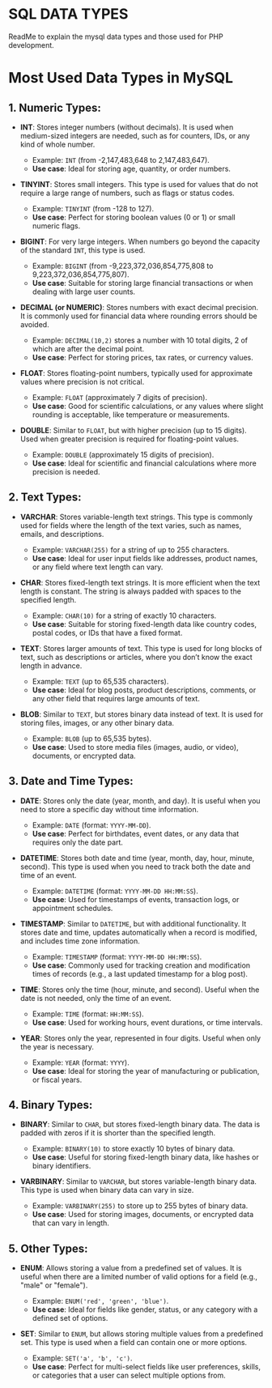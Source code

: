 
# SQL DATA TYPES

ReadMe to explain the mysql data types and those used for PHP development.

# Most Used Data Types in MySQL

## 1. Numeric Types:

- **INT**: Stores integer numbers (without decimals). It is used when medium-sized integers are needed, such as for counters, IDs, or any kind of whole number.
  - Example: `INT` (from -2,147,483,648 to 2,147,483,647).
  - **Use case**: Ideal for storing age, quantity, or order numbers.

- **TINYINT**: Stores small integers. This type is used for values that do not require a large range of numbers, such as flags or status codes.
  - Example: `TINYINT` (from -128 to 127).
  - **Use case**: Perfect for storing boolean values (0 or 1) or small numeric flags.

- **BIGINT**: For very large integers. When numbers go beyond the capacity of the standard `INT`, this type is used.
  - Example: `BIGINT` (from -9,223,372,036,854,775,808 to 9,223,372,036,854,775,807).
  - **Use case**: Suitable for storing large financial transactions or when dealing with large user counts.

- **DECIMAL (or NUMERIC)**: Stores numbers with exact decimal precision. It is commonly used for financial data where rounding errors should be avoided.
  - Example: `DECIMAL(10,2)` stores a number with 10 total digits, 2 of which are after the decimal point.
  - **Use case**: Perfect for storing prices, tax rates, or currency values.

- **FLOAT**: Stores floating-point numbers, typically used for approximate values where precision is not critical.
  - Example: `FLOAT` (approximately 7 digits of precision).
  - **Use case**: Good for scientific calculations, or any values where slight rounding is acceptable, like temperature or measurements.

- **DOUBLE**: Similar to `FLOAT`, but with higher precision (up to 15 digits). Used when greater precision is required for floating-point values.
  - Example: `DOUBLE` (approximately 15 digits of precision).
  - **Use case**: Ideal for scientific and financial calculations where more precision is needed.

## 2. Text Types:

- **VARCHAR**: Stores variable-length text strings. This type is commonly used for fields where the length of the text varies, such as names, emails, and descriptions.
  - Example: `VARCHAR(255)` for a string of up to 255 characters.
  - **Use case**: Ideal for user input fields like addresses, product names, or any field where text length can vary.

- **CHAR**: Stores fixed-length text strings. It is more efficient when the text length is constant. The string is always padded with spaces to the specified length.
  - Example: `CHAR(10)` for a string of exactly 10 characters.
  - **Use case**: Suitable for storing fixed-length data like country codes, postal codes, or IDs that have a fixed format.

- **TEXT**: Stores larger amounts of text. This type is used for long blocks of text, such as descriptions or articles, where you don’t know the exact length in advance.
  - Example: `TEXT` (up to 65,535 characters).
  - **Use case**: Ideal for blog posts, product descriptions, comments, or any other field that requires large amounts of text.

- **BLOB**: Similar to `TEXT`, but stores binary data instead of text. It is used for storing files, images, or any other binary data.
  - Example: `BLOB` (up to 65,535 bytes).
  - **Use case**: Used to store media files (images, audio, or video), documents, or encrypted data.

## 3. Date and Time Types:

- **DATE**: Stores only the date (year, month, and day). It is useful when you need to store a specific day without time information.
  - Example: `DATE` (format: `YYYY-MM-DD`).
  - **Use case**: Perfect for birthdates, event dates, or any data that requires only the date part.

- **DATETIME**: Stores both date and time (year, month, day, hour, minute, second). This type is used when you need to track both the date and time of an event.
  - Example: `DATETIME` (format: `YYYY-MM-DD HH:MM:SS`).
  - **Use case**: Used for timestamps of events, transaction logs, or appointment schedules.

- **TIMESTAMP**: Similar to `DATETIME`, but with additional functionality. It stores date and time, updates automatically when a record is modified, and includes time zone information.
  - Example: `TIMESTAMP` (format: `YYYY-MM-DD HH:MM:SS`).
  - **Use case**: Commonly used for tracking creation and modification times of records (e.g., a last updated timestamp for a blog post).

- **TIME**: Stores only the time (hour, minute, and second). Useful when the date is not needed, only the time of an event.
  - Example: `TIME` (format: `HH:MM:SS`).
  - **Use case**: Used for working hours, event durations, or time intervals.

- **YEAR**: Stores only the year, represented in four digits. Useful when only the year is necessary.
  - Example: `YEAR` (format: `YYYY`).
  - **Use case**: Ideal for storing the year of manufacturing or publication, or fiscal years.

## 4. Binary Types:

- **BINARY**: Similar to `CHAR`, but stores fixed-length binary data. The data is padded with zeros if it is shorter than the specified length.
  - Example: `BINARY(10)` to store exactly 10 bytes of binary data.
  - **Use case**: Useful for storing fixed-length binary data, like hashes or binary identifiers.

- **VARBINARY**: Similar to `VARCHAR`, but stores variable-length binary data. This type is used when binary data can vary in size.
  - Example: `VARBINARY(255)` to store up to 255 bytes of binary data.
  - **Use case**: Used for storing images, documents, or encrypted data that can vary in length.

## 5. Other Types:

- **ENUM**: Allows storing a value from a predefined set of values. It is useful when there are a limited number of valid options for a field (e.g., "male" or "female").
  - Example: `ENUM('red', 'green', 'blue')`.
  - **Use case**: Ideal for fields like gender, status, or any category with a defined set of options.

- **SET**: Similar to `ENUM`, but allows storing multiple values from a predefined set. This type is used when a field can contain one or more options.
  - Example: `SET('a', 'b', 'c')`.
  - **Use case**: Perfect for multi-select fields like user preferences, skills, or categories that a user can select multiple options from.
